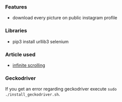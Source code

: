 ### Features
- download every picture on public instagram profile

### Libraries
- pip3 install urllib3 selenium

### Article used
- [infinite scrolling](https://dev.to/mr_h/python-selenium-infinite-scrolling-3o12)

### Geckodriver
If you get an error regarding geckodriver execute `sudo ./install_geckodriver.sh`.